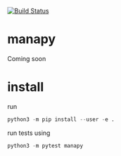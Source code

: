 [![Build Status](https://travis-ci.org/pyccel/manapy.svg?branch=master)](https://travis-ci.org/pyccel/manapy)

# manapy
Coming soon

# install

run 

```python
python3 -m pip install --user -e .
```

run tests using

```python
python3 -m pytest manapy 
```


